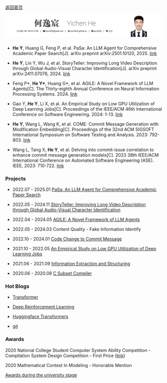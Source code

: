 [返回首页](/)

![title](title.png)

### 

- **He Y**, Huang G, Feng P, et al. PaSa: An LLM Agent for Comprehensive Academic Paper Search[J]. arXiv preprint arXiv:2501.10120, 2025. [link](https://arxiv.org/pdf/2501.10120)

- **He Y**, Lin Y, Wu J, et al. StoryTeller: Improving Long Video Description through Global Audio-Visual Character Identification[J]. arXiv preprint arXiv:2411.07076, 2024. [link](https://arxiv.org/pdf/2411.07076)

- Feng P\*, **He Y\***, Huang G\*, et al. AGILE: A Novel Framework of LLM Agents[C]. The Thirty-eighth Annual Conference on Neural Information Processing Systems. 2024. [link](https://openreview.net/pdf?id=Ul3lDYo3XQ)

- Gao Y, **He Y**, Li X, et al. An Empirical Study on Low GPU Utilization of Deep Learning Jobs[C]. Proceedings of the IEEE/ACM 46th International Conference on Software Engineering. 2024: 1-13. [link](https://dl.acm.org/doi/abs/10.1145/3597503.3639232)

- **He Y**, Wang L, Wang K, et al. COME: Commit Message Generation with Modification Embedding[C]. Proceedings of the 32nd ACM SIGSOFT International Symposium on Software Testing and Analysis. 2023: 792-803. [link](https://dl.acm.org/doi/pdf/10.1145/3597926.3598096)

- Wang L, Tang X, **He Y**, et al. Delving into commit-issue correlation to enhance commit message generation models[C]. 2023 38th IEEE/ACM International Conference on Automated Software Engineering (ASE). IEEE, 2023: 710-722. [link](https://ieeexplore.ieee.org/abstract/document/10298473)

### Projects

- 2022.07 - 2025.01 [PaSa: An LLM Agent for Comprehensive Academic Paper Search](https://github.com/bytedance/pasa)

- 2022.05 - 2024.11 [StoryTeller: Improving Long Video Description through Global Audio-Visual Character Identification](https://github.com/hyc2026/StoryTeller)

- 2022.04 - 2024.05 [AGILE: A Novel Framework of LLM Agents](https://github.com/bytarnish/AGILE)

- 2022.05 - 2024.03 Content Quality - Fake Information Identify
<!-- - 2022.05 - 2024.03 [内容质量-虚假识别](fakenews/README) -->

- 2022.10 - 2024.01 [Code Change to Commit Message](come/README)

- 2021.10 - 2022.05 [An Empirical Study on Low GPU Utilization of Deep Learning Jobs](https://dl.acm.org/doi/abs/10.1145/3597503.3639232)

- 2021.06 - 2021.09 [Information Extraction and Structuring](sxbg/README)

- 2020.06 - 2020.08 [C Subset Compiler](compile/README)

### Hot Blogs

- [Transformer](Transformer/Transformer.md)

- [Deep Reinforcement Learning](rl/README)

- [Huggingface Transformers](Transformers/README)

- [git](git/README)

### Awards
2020 National College Student Computer System Ability Competition - Compilation System Design Competition - First Price ([link](https://compiler.educg.net/#/oldDetail?name=2020%E5%85%A8%E5%9B%BD%E5%A4%A7%E5%AD%A6%E7%94%9F%E8%AE%A1%E7%AE%97%E6%9C%BA%E7%B3%BB%E7%BB%9F%E8%83%BD%E5%8A%9B%E5%A4%A7%E8%B5%9B%E7%BC%96%E8%AF%91%E7%B3%BB%E7%BB%9F%E8%AE%BE%E8%AE%A1%E8%B5%9B))

2020 Mathematical Contest In Modeling - Honorable Mention

[Awards during the university stage](supports/README)

<!-- ### 个人简历

```pdf
/main.pdf
``` -->

